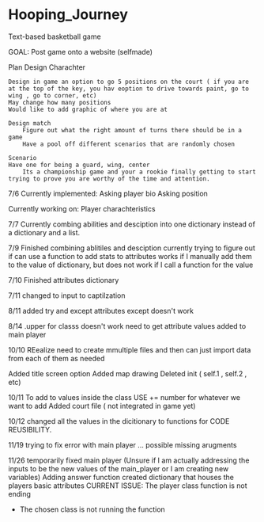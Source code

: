 # Hooping_Journey
 Text-based basketball game

 GOAL: Post game onto a website (selfmade) 

Plan
    Design Charachter

    Design in game an option to go 5 positions on the court ( if you are at the top of the key, you hav eoption to drive towards paint, go to wing , go to corner, etc)
    May change how many positions
    Would like to add graphic of where you are at

    Design match
        Figure out what the right amount of turns there should be in a game
        Have a pool off different scenarios that are randomly chosen
    
    Scenario
    Have one for being a guard, wing, center
        Its a championship game and your a rookie finally getting to start trying to prove you are worthy of the time and attention.




7/6
Currently implemented:
    Asking player bio
    Asking position

Currently working on:
    Player charachteristics 

7/7
Currently combing abilities and desciption into one dictionary instead of a dictionary and a list. 

7/9
Finished combining ablitiles and desciption
currently trying to figure out if can use a function to add stats to attributes
works if I manually add them to the value of dictionary, but does not work if I call a function for the value

7/10
Finished attributes dictionary

7/11 
changed to input to captilzation

8/11
added try and except
attributes except doesn't work

8/14
.upper for classs doesn't work
need to get attribute values added to main player

10/10
REealize need to create mmultiple files and then can just import data from each of them as needed

Added title screen option
Added map drawing
Deleted init ( self.1 , self.2 , etc)

10/11
To add to values inside the class USE += number for whatever we want to add
Added court file ( not integrated in game yet)

10/12 
changed all the values in the dicitionary to functions for CODE REUSIBILITY.

11/19 
trying to fix error with main player ... possible missing arugments

11/26
temporarily fixed main player (Unsure if I am actually addressing the inputs to be the new values of the main_player or I am creating new variables)
Adding answer function 
created dictionary that houses the players basic attributes
CURRENT ISSUE: The player class function is not ending 
  - The chosen class is not running the function 
  